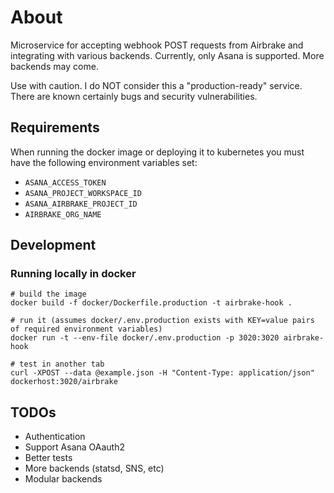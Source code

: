 # About

Microservice for accepting webhook POST requests from Airbrake and integrating with various backends.
Currently, only Asana is supported. More backends may come.

Use with caution. I do NOT consider this a "production-ready" service.
There are known certainly bugs and security vulnerabilities.

## Requirements

When running the docker image or deploying it to kubernetes you must have the following environment variables set:

* `ASANA_ACCESS_TOKEN`
* `ASANA_PROJECT_WORKSPACE_ID`
* `ASANA_AIRBRAKE_PROJECT_ID`
* `AIRBRAKE_ORG_NAME`

## Development

### Running locally in docker

```
# build the image
docker build -f docker/Dockerfile.production -t airbrake-hook .

# run it (assumes docker/.env.production exists with KEY=value pairs of required environment variables)
docker run -t --env-file docker/.env.production -p 3020:3020 airbrake-hook

# test in another tab
curl -XPOST --data @example.json -H "Content-Type: application/json" dockerhost:3020/airbrake
```

## TODOs

* Authentication
* Support Asana OAauth2
* Better tests
* More backends (statsd, SNS, etc)
* Modular backends


